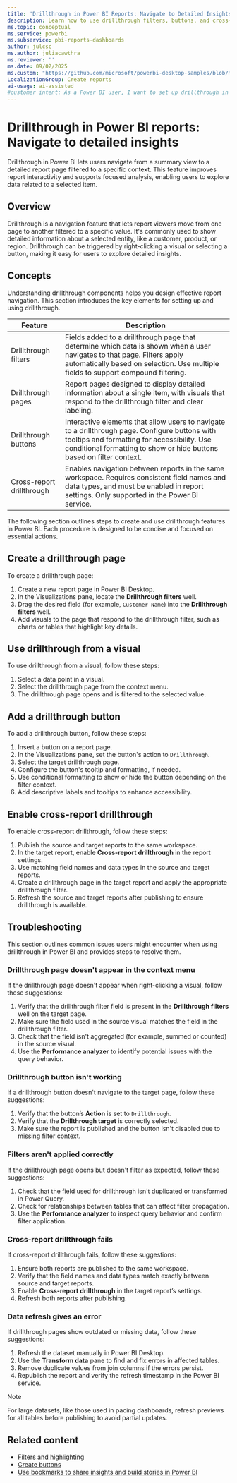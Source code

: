 ```yaml
---
title: 'Drillthrough in Power BI Reports: Navigate to Detailed Insights'
description: Learn how to use drillthrough filters, buttons, and cross-report drillthrough in Power BI Desktop to provide detailed, context-specific insights.
ms.topic: conceptual
ms.service: powerbi
ms.subservice: pbi-reports-dashboards
author: julcsc
ms.author: juliacawthra
ms.reviewer: ''
ms.date: 09/02/2025
ms.custom: "https://github.com/microsoft/powerbi-desktop-samples/blob/main/Sample%20Reports/Sales%20%26%20Returns%20Sample%20v201912.pbix"
LocalizationGroup: Create reports
ai-usage: ai-assisted
#customer intent: As a Power BI user, I want to set up drillthrough in my reports so that I can provide detailed, context-specific information to my report readers.
---
```


# Drillthrough in Power BI reports: Navigate to detailed insights

Drillthrough in Power BI lets users navigate from a summary view to a detailed report page filtered to a specific context. This feature improves report interactivity and supports focused analysis, enabling users to explore data related to a selected item.  

## Overview

Drillthrough is a navigation feature that lets report viewers move from one page to another filtered to a specific value. It's commonly used to show detailed information about a selected entity, like a customer, product, or region. Drillthrough can be triggered by right-clicking a visual or selecting a button, making it easy for users to explore detailed insights.

## Concepts

Understanding drillthrough components helps you design effective report navigation. This section introduces the key elements for setting up and using drillthrough.

| Feature | Description |
|---|---|
| Drillthrough filters | Fields added to a drillthrough page that determine which data is shown when a user navigates to that page. Filters apply automatically based on selection. Use multiple fields to support compound filtering. |
| Drillthrough pages | Report pages designed to display detailed information about a single item, with visuals that respond to the drillthrough filter and clear labeling. |
| Drillthrough buttons | Interactive elements that allow users to navigate to a drillthrough page. Configure buttons with tooltips and formatting for accessibility. Use conditional formatting to show or hide buttons based on filter context. |
| Cross-report drillthrough | Enables navigation between reports in the same workspace. Requires consistent field names and data types, and must be enabled in report settings. Only supported in the Power BI service. |

The following section outlines steps to create and use drillthrough features in Power BI. Each procedure is designed to be concise and focused on essential actions.

## Create a drillthrough page

To create a drillthrough page:

1. Create a new report page in Power BI Desktop.
1. In the Visualizations pane, locate the **Drillthrough filters** well.
1. Drag the desired field (for example, `Customer Name`) into the **Drillthrough filters** well.
1. Add visuals to the page that respond to the drillthrough filter, such as charts or tables that highlight key details.

## Use drillthrough from a visual

To use drillthrough from a visual, follow these steps:

1. Select a data point in a visual.
1. Select the drillthrough page from the context menu.
1. The drillthrough page opens and is filtered to the selected value.

## Add a drillthrough button

To add a drillthrough button, follow these steps:

1. Insert a button on a report page.
1. In the Visualizations pane, set the button's action to `Drillthrough`.
1. Select the target drillthrough page.
1. Configure the button's tooltip and formatting, if needed.
1. Use conditional formatting to show or hide the button depending on the filter context.
1. Add descriptive labels and tooltips to enhance accessibility.

## Enable cross-report drillthrough

To enable cross-report drillthrough, follow these steps:

1. Publish the source and target reports to the same workspace.
1. In the target report, enable **Cross-report drillthrough** in the report settings.
1. Use matching field names and data types in the source and target reports.
1. Create a drillthrough page in the target report and apply the appropriate drillthrough filter.
1. Refresh the source and target reports after publishing to ensure drillthrough is available.

## Troubleshooting

This section outlines common issues users might encounter when using drillthrough in Power BI and provides steps to resolve them.

### Drillthrough page doesn't appear in the context menu

If the drillthrough page doesn't appear when right-clicking a visual, follow these suggestions:

1. Verify that the drillthrough filter field is present in the **Drillthrough filters** well on the target page.
1. Make sure the field used in the source visual matches the field in the drillthrough filter.
1. Check that the field isn't aggregated (for example, summed or counted) in the source visual.
1. Use the **Performance analyzer** to identify potential issues with the query behavior.

### Drillthrough button isn't working

If a drillthrough button doesn't navigate to the target page, follow these suggestions:

1. Verify that the button’s **Action** is set to `Drillthrough`.
1. Verify that the **Drillthrough target** is correctly selected.
1. Make sure the report is published and the button isn't disabled due to missing filter context.

### Filters aren't applied correctly

If the drillthrough page opens but doesn't filter as expected, follow these suggestions:

1. Check that the field used for drillthrough isn't duplicated or transformed in Power Query.
1. Check for relationships between tables that can affect filter propagation.
1. Use the **Performance analyzer** to inspect query behavior and confirm filter application.

### Cross-report drillthrough fails

If cross-report drillthrough fails, follow these suggestions:

1. Ensure both reports are published to the same workspace.
1. Verify that the field names and data types match exactly between source and target reports.
1. Enable **Cross-report drillthrough** in the target report’s settings.
1. Refresh both reports after publishing.

### Data refresh gives an error

If drillthrough pages show outdated or missing data, follow these suggestions:

1. Refresh the dataset manually in Power BI Desktop.
1. Use the **Transform data** pane to find and fix errors in affected tables.
1. Remove duplicate values from join columns if the errors persist.
1. Republish the report and verify the refresh timestamp in the Power BI service.

> [!NOTE]
> For large datasets, like those used in pacing dashboards, refresh previews for all tables before publishing to avoid partial updates.

## Related content

- [Filters and highlighting](power-bi-reports-filters-and-highlighting.md)
- [Create buttons](desktop-buttons.md)
- [Use bookmarks to share insights and build stories in Power BI](desktop-bookmarks.md)
